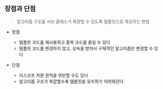 ## 장점과 단점

> 알고리즘 구조를 서브 클래스가 확장할 수 있도록 템플릿으로 제공하는 방법

- 장점
  - 템플릿 코드를 재사용하고 중복 코드를 줄일 수 있다
  - 템플릿 코드를 변경하지 않고, 상속을 받아서 구체적인 알고리즘만 변경할 수 있다

- 단점
  - 리스코프 치환 원칙을 위반할 수도 있다
  - 알고리즘 구조가 복잡할수록 템플릿을 유지하기 어려워진다
